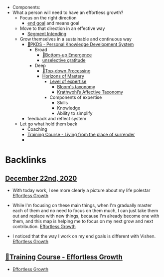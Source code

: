- Components:
- What a person will need to have an effortless growth?
    - Focus on the right direction
        - [end goal](<end goal.md>) and means goal
    - Move to that direction in an effective way
        - [Segment Intending](<Segment Intending.md>)
    - Grow themselves in a sustainable and continuous way
        - [🌱PKDS - Personal Knowledge Development System](<🌱PKDS - Personal Knowledge Development System.md>)
            - Broad
                - [🌲Bottom-up Emergence](<🌲Bottom-up Emergence.md>)
                - [unselective gratitude](<unselective gratitude.md>)
            - Deep
                - [🌲Top-down Processing](<🌲Top-down Processing.md>)
                - [Horizons of Mastery](<Horizons of Mastery.md>)
                    - [Level of expertise](<Level of expertise.md>)
                        - [Bloom's taxonomy](<Bloom's taxonomy.md>)
                        - [Krathwohl’s Affective Taxonomy](<Krathwohl’s Affective Taxonomy.md>)
                    - Components of expertise
                        - Skills
                        - Knowledge
                        - Ability to simplify
        - feedback and reflect system
    - Let go what hold them back
        - Coaching
        - [Training Course - Living from the place of surrender](<Training Course - Living from the place of surrender.md>)
        - 

# Backlinks
## [December 22nd, 2020](<December 22nd, 2020.md>)
- With today work, I see more clearly a picture about my life polestar [Effortless Growth](<Effortless Growth.md>)

- While I'm focusing on these main things, when I'm gradually master each of them and no need to focus on them much, I can just take them out and replace with new things, because I'm already become one with them, and this map is helping me to focus on my next grow and next contribution. [Effortless Growth](<Effortless Growth.md>)

- I noticed that the way I work on my end goals is different with Vishen. [Effortless Growth](<Effortless Growth.md>)

## [🌱Training Course - Effortless Growth](<🌱Training Course - Effortless Growth.md>)
- [Effortless Growth](<Effortless Growth.md>)

